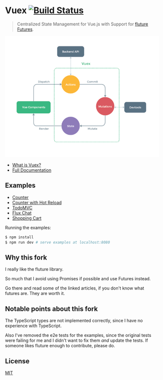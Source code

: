 # Vuex [![Build Status](https://circleci.com/gh/vuejs/vuex/tree/dev.png?style=shield)](https://circleci.com/gh/vuejs/vuex)

> Centralized State Management for Vue.js with Support for [fluture Futures](https://github.com/fluture-js/Fluture).

<p align="center">
  <img width="700px" src="https://raw.githubusercontent.com/vuejs/vuex/dev/docs/.vuepress/public/vuex.png">
</p>

- [What is Vuex?](https://vuex.vuejs.org/)
- [Full Documentation](http://vuex.vuejs.org/)

## Examples

- [Counter](https://github.com/vuejs/vuex/tree/dev/examples/counter)
- [Counter with Hot Reload](https://github.com/vuejs/vuex/tree/dev/examples/counter-hot)
- [TodoMVC](https://github.com/vuejs/vuex/tree/dev/examples/todomvc)
- [Flux Chat](https://github.com/vuejs/vuex/tree/dev/examples/chat)
- [Shopping Cart](https://github.com/vuejs/vuex/tree/dev/examples/shopping-cart)

Running the examples:

``` bash
$ npm install
$ npm run dev # serve examples at localhost:8080
```


## Why this fork

I really like the fluture library.

So much that I avoid using Promises if possible and use Futures instead.

Go there and read some of the linked articles, if you don't know what futures are. They are worth it.

## Notable points about this fork

The TypeScript types are not implemented correctly, since I have no experience with TypeScript.

Also I've removed the e2e tests for the examples, since the original tests were failing for me and I didn't want to fix them *and* update the tests. If someone likes fluture enough to contribute, please do. 

## License

[MIT](http://opensource.org/licenses/MIT)
